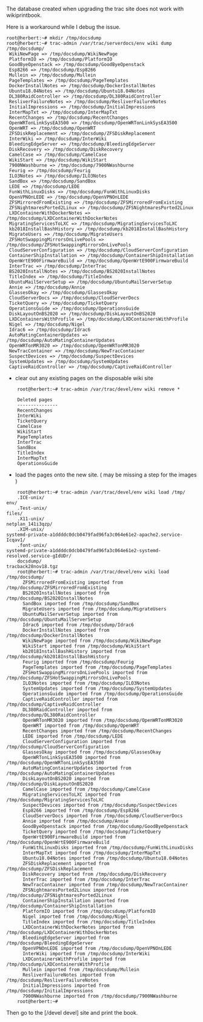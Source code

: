 The database created when upgrading the trac site does not work with wikiprintbook. 

Here is a workaround while I debug the issue.

	
	root@herbert:~# mkdir /tmp/docsdump
	root@herbert:~# trac-admin /var/trac/serverdocs/env wiki dump /tmp/docsdump/
	 WikiNewPage => /tmp/docsdump/WikiNewPage
	 PlatformIO => /tmp/docsdump/PlatformIO
	 GoodByeOpenstack => /tmp/docsdump/GoodByeOpenstack
	 Esp8266 => /tmp/docsdump/Esp8266
	 Mullein => /tmp/docsdump/Mullein
	 PageTemplates => /tmp/docsdump/PageTemplates
	 DockerInstallNotes => /tmp/docsdump/DockerInstallNotes
	 Ubuntu18.04Notes => /tmp/docsdump/Ubuntu18.04Notes
	 DL380RaidController => /tmp/docsdump/DL380RaidController
	 ResliverFailureNotes => /tmp/docsdump/ResliverFailureNotes
	 InitialImpressions => /tmp/docsdump/InitialImpressions
	 InterMapTxt => /tmp/docsdump/InterMapTxt
	 RecentChanges => /tmp/docsdump/RecentChanges
	 OpenWRTonLinkSysEA3500 => /tmp/docsdump/OpenWRTonLinkSysEA3500
	 OpenWRT => /tmp/docsdump/OpenWRT
	 ZFSDiskReplacement => /tmp/docsdump/ZFSDiskReplacement
	 InterWiki => /tmp/docsdump/InterWiki
	 BleedingEdgeServer => /tmp/docsdump/BleedingEdgeServer
	 DiskRecovery => /tmp/docsdump/DiskRecovery
	 CamelCase => /tmp/docsdump/CamelCase
	 WikiStart => /tmp/docsdump/WikiStart
	 7900NWashburne => /tmp/docsdump/7900NWashburne
	 Feurig => /tmp/docsdump/Feurig
	 ILO3Notes => /tmp/docsdump/ILO3Notes
	 SandBox => /tmp/docsdump/SandBox
	 LEDE => /tmp/docsdump/LEDE
	 FunWithLinuxDisks => /tmp/docsdump/FunWithLinuxDisks
	 OpenVPNOnLEDE => /tmp/docsdump/OpenVPNOnLEDE
	 ZFSMirroredFromExisting => /tmp/docsdump/ZFSMirroredFromExisting
	 ZFSNightmaresPorted2Linux => /tmp/docsdump/ZFSNightmaresPorted2Linux
	 LXDContainerWithDockerNotes => /tmp/docsdump/LXDContainerWithDockerNotes
	 MigratingServicesToLXC => /tmp/docsdump/MigratingServicesToLXC
	 kb2018InstallBashHistory => /tmp/docsdump/kb2018InstallBashHistory
	 MigrateUsers => /tmp/docsdump/MigrateUsers
	 ZFSHotSwappingMirrorsOnLivePools => /tmp/docsdump/ZFSHotSwappingMirrorsOnLivePools
	 CloudServerConfiguration => /tmp/docsdump/CloudServerConfiguration
	 ContainerShipInstallation => /tmp/docsdump/ContainerShipInstallation
	 OpenWrtE900FirmwareBuild => /tmp/docsdump/OpenWrtE900FirmwareBuild
	 InterTrac => /tmp/docsdump/InterTrac
	 BS2020InstallNotes => /tmp/docsdump/BS2020InstallNotes
	 TitleIndex => /tmp/docsdump/TitleIndex
	 UbuntuMailServerSetup => /tmp/docsdump/UbuntuMailServerSetup
	 Annie => /tmp/docsdump/Annie
	 GlassesOkay => /tmp/docsdump/GlassesOkay
	 CloudServerDocs => /tmp/docsdump/CloudServerDocs
	 TicketQuery => /tmp/docsdump/TicketQuery
	 OperationsGuide => /tmp/docsdump/OperationsGuide
	 DiskLayoutOnBS2020 => /tmp/docsdump/DiskLayoutOnBS2020
	 LXDContainersWithProfile => /tmp/docsdump/LXDContainersWithProfile
	 Nigel => /tmp/docsdump/Nigel
	 Idrac6 => /tmp/docsdump/Idrac6
	 AutoMatingContainerUpdates => /tmp/docsdump/AutoMatingContainerUpdates
	 OpenWRTonMR3020 => /tmp/docsdump/OpenWRTonMR3020
	 NewTracContainer => /tmp/docsdump/NewTracContainer
	 SuspectDevices => /tmp/docsdump/SuspectDevices
	 SystemUpdates => /tmp/docsdump/SystemUpdates
	 CaptiveRaidController => /tmp/docsdump/CaptiveRaidController
	
* clear out any existing pages on the disposable wiki site

```	
	root@herbert:~# trac-admin /var/trac/devel/env wiki remove *
	
	Deleted pages
	---------------
	RecentChanges
	InterWiki
	TicketQuery
	CamelCase
	WikiStart
	PageTemplates
	InterTrac
	SandBox
	TitleIndex
	InterMapTxt
	OperationsGuide
```	
* load the pages onto the new site.
( may be missing a step for the images )
	
```
	root@herbert:~# trac-admin /var/trac/devel/env wiki load /tmp/
	.ICE-unix/                                                                        env/
	.Test-unix/                                                                       files/
	.X11-unix/                                                                        netplan_141i3qzp/
	.XIM-unix/                                                                        systemd-private-a1ddddc0dcb0479fad96fa3c064e61e2-apache2.service-Icqav1/
	.font-unix/                                                                       systemd-private-a1ddddc0dcb0479fad96fa3c064e61e2-systemd-resolved.service-gIdUDr/
	docsdump/                                                                         tracback28nov18.tgz
	root@herbert:~# trac-admin /var/trac/devel/env wiki load /tmp/docsdump/
	  ZFSMirroredFromExisting imported from /tmp/docsdump/ZFSMirroredFromExisting
	  BS2020InstallNotes imported from /tmp/docsdump/BS2020InstallNotes
	  SandBox imported from /tmp/docsdump/SandBox
	  MigrateUsers imported from /tmp/docsdump/MigrateUsers
	  UbuntuMailServerSetup imported from /tmp/docsdump/UbuntuMailServerSetup
	  Idrac6 imported from /tmp/docsdump/Idrac6
	  DockerInstallNotes imported from /tmp/docsdump/DockerInstallNotes
	  WikiNewPage imported from /tmp/docsdump/WikiNewPage
	  WikiStart imported from /tmp/docsdump/WikiStart
	  kb2018InstallBashHistory imported from /tmp/docsdump/kb2018InstallBashHistory
	  Feurig imported from /tmp/docsdump/Feurig
	  PageTemplates imported from /tmp/docsdump/PageTemplates
	  ZFSHotSwappingMirrorsOnLivePools imported from /tmp/docsdump/ZFSHotSwappingMirrorsOnLivePools
	  ILO3Notes imported from /tmp/docsdump/ILO3Notes
	  SystemUpdates imported from /tmp/docsdump/SystemUpdates
	  OperationsGuide imported from /tmp/docsdump/OperationsGuide
	  CaptiveRaidController imported from /tmp/docsdump/CaptiveRaidController
	  DL380RaidController imported from /tmp/docsdump/DL380RaidController
	  OpenWRTonMR3020 imported from /tmp/docsdump/OpenWRTonMR3020
	  OpenWRT imported from /tmp/docsdump/OpenWRT
	  RecentChanges imported from /tmp/docsdump/RecentChanges
	  LEDE imported from /tmp/docsdump/LEDE
	  CloudServerConfiguration imported from /tmp/docsdump/CloudServerConfiguration
	  GlassesOkay imported from /tmp/docsdump/GlassesOkay
	  OpenWRTonLinkSysEA3500 imported from /tmp/docsdump/OpenWRTonLinkSysEA3500
	  AutoMatingContainerUpdates imported from /tmp/docsdump/AutoMatingContainerUpdates
	  DiskLayoutOnBS2020 imported from /tmp/docsdump/DiskLayoutOnBS2020
	  CamelCase imported from /tmp/docsdump/CamelCase
	  MigratingServicesToLXC imported from /tmp/docsdump/MigratingServicesToLXC
	  SuspectDevices imported from /tmp/docsdump/SuspectDevices
	  Esp8266 imported from /tmp/docsdump/Esp8266
	  CloudServerDocs imported from /tmp/docsdump/CloudServerDocs
	  Annie imported from /tmp/docsdump/Annie
	  GoodByeOpenstack imported from /tmp/docsdump/GoodByeOpenstack
	  TicketQuery imported from /tmp/docsdump/TicketQuery
	  OpenWrtE900FirmwareBuild imported from /tmp/docsdump/OpenWrtE900FirmwareBuild
	  FunWithLinuxDisks imported from /tmp/docsdump/FunWithLinuxDisks
	  InterMapTxt imported from /tmp/docsdump/InterMapTxt
	  Ubuntu18.04Notes imported from /tmp/docsdump/Ubuntu18.04Notes
	  ZFSDiskReplacement imported from /tmp/docsdump/ZFSDiskReplacement
	  DiskRecovery imported from /tmp/docsdump/DiskRecovery
	  InterTrac imported from /tmp/docsdump/InterTrac
	  NewTracContainer imported from /tmp/docsdump/NewTracContainer
	  ZFSNightmaresPorted2Linux imported from /tmp/docsdump/ZFSNightmaresPorted2Linux
	  ContainerShipInstallation imported from /tmp/docsdump/ContainerShipInstallation
	  PlatformIO imported from /tmp/docsdump/PlatformIO
	  Nigel imported from /tmp/docsdump/Nigel
	  TitleIndex imported from /tmp/docsdump/TitleIndex
	  LXDContainerWithDockerNotes imported from /tmp/docsdump/LXDContainerWithDockerNotes
	  BleedingEdgeServer imported from /tmp/docsdump/BleedingEdgeServer
	  OpenVPNOnLEDE imported from /tmp/docsdump/OpenVPNOnLEDE
	  InterWiki imported from /tmp/docsdump/InterWiki
	  LXDContainersWithProfile imported from /tmp/docsdump/LXDContainersWithProfile
	  Mullein imported from /tmp/docsdump/Mullein
	  ResliverFailureNotes imported from /tmp/docsdump/ResliverFailureNotes
	  InitialImpressions imported from /tmp/docsdump/InitialImpressions
	  7900NWashburne imported from /tmp/docsdump/7900NWashburne
	root@herbert:~#
```
	 
Then go to the [/devel devel] site and print the book.
